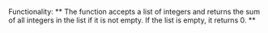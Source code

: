 Functionality: ** The function accepts a list of integers and returns the sum of all integers in the list if it is not empty. If the list is empty, it returns 0. **